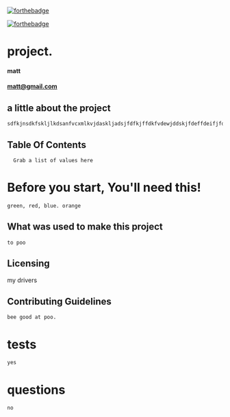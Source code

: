 [![forthebadge](https://forthebadge.com/images/badges/built-with-love.svg)](https://forthebadge.com)

  [![forthebadge](https://forthebadge.com/images/badges/made-with-javascript.svg)](https://forthebadge.com)
  
  # project.
  #### matt
  #### matt@gmail.com
  
  ## a little about the project
    sdfkjnsdkfskljlkdsanfvcxmlkvjdaskljadsjfdfkjffdkfvdewjddskjfdeffdeifjfdkjfewidfijfdevdjkdvdsjidivdsjsdkfjoflsadj.,xdsfpowifhjas;kchladfhelkjfilhgsaddsiadvdnvodvfnfvjadfhviesfhdg;
  
  ## Table Of Contents
      Grab a list of values here
  
  # Before you start, You'll need this!
    green, red, blue. orange
  
  ## What was used to make this project
    to poo
  
  
  ## Licensing
   my drivers
  
  ## Contributing Guidelines
    bee good at poo.
  
  # tests
    yes
  
  # questions
    no
    
  